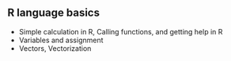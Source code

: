 ## R language basics
- Simple calculation in R, Calling functions, and getting help in R
- Variables and assignment
- Vectors, Vectorization
